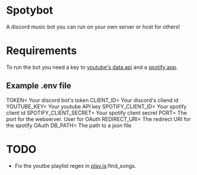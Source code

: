# Spotybot
A discord music bot you can run on your own server or host for others!

# Requirements
To run the bot you need a key to [youtube's data api](https://developers.google.com/youtube/v3/docs?apix=true) and a [spotify app](https://developer.spotify.com/).

## Example .env file
TOKEN= Your discord bot's token
CLIENT_ID= Your discord's cliend id
YOUTUBE_KEY= Your youtube API key
SPOTIFY_CLIENT_ID= Your spotify client id
SPOTIFY_CLIENT_SECRET= Your spotify client secret
PORT= The port for the webserver. User for OAuth
REDIRECT_URI= The redirect URI for the spotify OAuth
DB_PATH= The path to a json file

# TODO
- Fix the youtbe playlist regex in [play.js](https://github.com/diego-oniarti/spotybot2/blob/main/comandi/play.js):find_songs.
